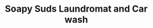 ---
title: "Soapy Suds Laundromat and Car wash"
url: /guernsey/soapy-suds-laundromat-and-car-wash/
shop: Wäscherei
---